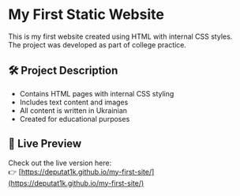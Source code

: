 # My First Static Website

This is my first website created using HTML with internal CSS styles.  
The project was developed as part of college practice.

## 🛠️ Project Description

- Contains HTML pages with internal CSS styling
- Includes text content and images
- All content is written in Ukrainian
- Created for educational purposes

## 🚀 Live Preview

Check out the live version here:  
👉 [https://deputat1k.github.io/my-first-site/](https://deputat1k.github.io/my-first-site/)
